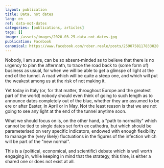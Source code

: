 ```yaml
---
layout: publication
title: Data, not dates
lang: en
ref: data-not-dates
categories: [publications, articles]
tags: []
image: /assets/images/2020-03-25-data-not-dates.jpg
publication: Facebook
canonical: https://www.facebook.com/rober.reale/posts/2590758117833020
---
```


Nobody, I am sure, can be so absent-minded as to believe that there is no urgency to plan the aftermath, to trace the road back to (some form of) business as usual, for when we will be able to get a glimspe of light at the end of the tunnel. A road which will be quite a steep one, and which will put the weakest among us at the risk of not making it.

Yet today in Italy (or, for that matter, throughout Europe and the greatest part of the world) nobody should even think of going to such length as to announce dates completely out of the blue, whether they are assumed to be ere or after Easter, in April or in May. Not the least reason is that we are not going to see any light at the end of the tunnel anytime soon.

What we should focus on is, on the other hand, a "path to normality" which cannot be tied to single dates set forth ex cathedra, but which should be parameterised on very specific indicators, endowed with enough flexibility to manage the (very likely) fluctuations in the figures of the infection which will be part of the "new normal".

This is a (political, economical, and scientific) debate which is well worth engaging in, while keeping in mind that the strategy, this time, is either a shared one or does not exist at all.
